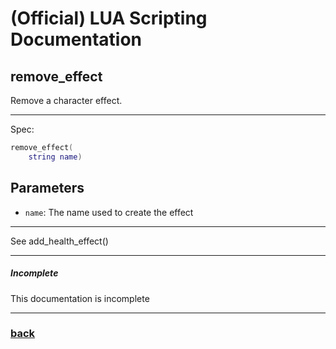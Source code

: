 
# (Official) LUA Scripting Documentation

## remove_effect

Remove a character effect.

___

Spec:

```lua
remove_effect(
	string name)
```

## Parameters

- `name`: The name used to create the effect

___

See add_health_effect()

___

##### Incomplete

This documentation is incomplete

___

### [back](../other)
